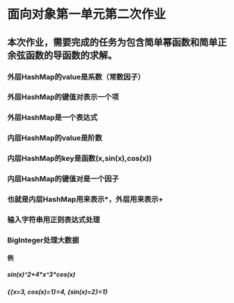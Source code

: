 # 面向对象第一单元第二次作业

## 本次作业，需要完成的任务为**包含简单幂函数和简单正余弦函数的导函数**的求解。

### 外层HashMap的value是系数（常数因子）
### 外层HashMap的键值对表示一个项
### 外层HashMap是一个表达式
### 内层HashMap的value是阶数
### 内层HashMap的key是函数(x,sin(x),cos(x))
### 内层HashMap的键值对是一个因子

### 也就是内层HashMap用来表示*，外层用来表示+

### 输入字符串用正则表达式处理

### BigInteger处理大数据

#### 例
##### sin(x)^2+4\*x^3\*cos(x)
##### {{x=3, cos(x)=1}=4, {sin(x)=2}=1}
